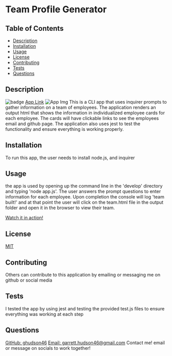 # Team Profile Generator
  ## Table of Contents
  - [Description](#Description)
  - [Installation](#Installation)
  - [Usage](#Usage)
  - [License](#License)
  - [Contributing](#Contributing)
  - [Tests](#Tests)
  - [Questions](#Questions)
  ## Description
  ![badge](https://img.shields.io/badge/License-MIT-yellow.svg)
  [App Link](https://github.com/ghudson46/team-profile-generator)
  ![App Img](C:\Users\garre\team-profile-generator\readme-generator\readme-img\team-generator-img.png)
  This is a CLI app that uses inquirer prompts to gather information on a team of employees. The application renders an output html that shows the information in individualized employee cards for each employee. The cards will have clickable links to see the employees email and github page. The application also uses jest to test the functionality and ensure everything is working properly.
  ## Installation
  To run this app, the user needs to install node.js, and inquirer
  ## Usage
  the app is used by opening up the command line in the 'develop' directory and typing 'node app.js'. The user answers the prompt questions to enter information for each employee. Upon completion the console will log 'team built!' and at that point the user will click on the team.html file in the output folder and open it in the browser to view their team.
  
  [Watch it in action!]("")
  ## License
  [MIT](https://opensource.org/licenses/MIT)
  ## Contributing
  Others can contribute to this application by emailing or messaging me on github or social media
  ## Tests
  I tested the app by using jest and testing the provided test.js files to ensure everything was working at each step
  ## Questions
  [GitHub: ghudson46](https://github.com/ghudson46)
  [Email: garrett.hudson46@gmail.com](garrett.hudson46@gmail.com)
  Contact me! email or message on socials to work together!
  